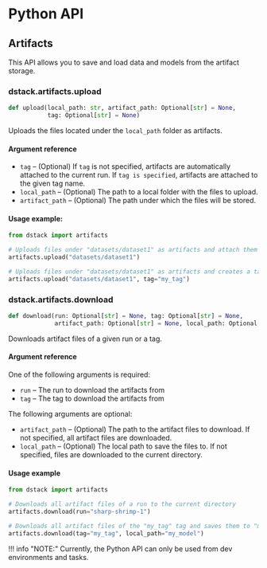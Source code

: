 # Python API

## Artifacts

This API allows you to save and load data and models from the artifact storage.

### dstack.artifacts.upload

```python
def upload(local_path: str, artifact_path: Optional[str] = None,
           tag: Optional[str] = None)
```

Uploads the files located under the `local_path` folder as artifacts.

#### Argument reference

- `tag` – (Optional) If `tag` is not specified, artifacts are automatically attached to the current run.
    If `tag is specified`, artifacts are attached to the given tag name.
- `local_path` – (Optional) The path to a local folder with the files to upload.
- `artifact_path` – (Optional) The path under which the files will be stored.

#### Usage example:

```python
from dstack import artifacts

# Uploads files under "datasets/dataset1" as artifacts and attach them to the current run 
artifacts.upload("datasets/dataset1")

# Uploads files under "datasets/dataset1" as artifacts and creates a tag "my_tag"
artifacts.upload("datasets/dataset1", tag="my_tag")
```

### dstack.artifacts.download

```python
def download(run: Optional[str] = None, tag: Optional[str] = None,
             artifact_path: Optional[str] = None, local_path: Optional[str] = None)
```

Downloads artifact files of a given run or a tag.

#### Argument reference

One of the following arguments is required:

- `run` – The run to download the artifacts from
- `tag` – The tag to download the artifacts from

The following arguments are optional:

- `artifact_path` – (Optional) The path to the artifact files to download. 
    If not specified, all artifact files are downloaded.
- `local_path` – (Optional) The local path to save the files to.
    If not specified, files are downloaded to the current directory.

#### Usage example

```python
from dstack import artifacts

# Downloads all artifact files of a run to the current directory
artifacts.download(run="sharp-shrimp-1")

# Downloads all artifact files of the "my_tag" tag and saves them to "my_model"
artifacts.download(tag="my_tag", local_path="my_model")
```

!!! info "NOTE:"
    Currently, the Python API can only be used from dev environments and tasks.
